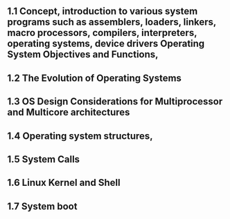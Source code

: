 ## 1.1 Concept, introduction to various system programs such as assemblers, loaders, linkers, macro processors, compilers, interpreters, operating systems, device drivers Operating System Objectives and Functions,


## 1.2 The Evolution of Operating Systems

## 1.3  OS Design Considerations for Multiprocessor and Multicore architectures

## 1.4 Operating system structures,

## 1.5 System Calls
## 1.6 Linux Kernel and Shell
## 1.7 System boot
